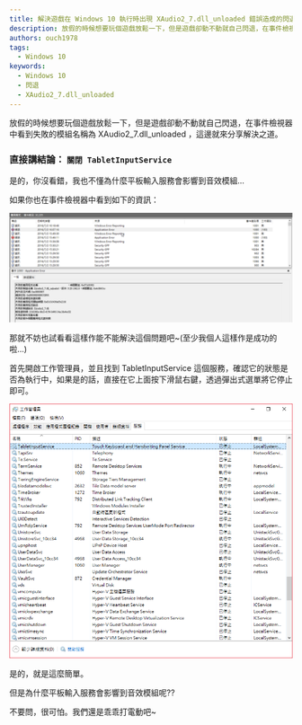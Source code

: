 ```yaml
---
title: 解決遊戲在 Windows 10 執行時出現 XAudio2_7.dll_unloaded 錯誤造成的閃退
description: 放假的時候想要玩個遊戲放鬆一下，但是遊戲卻動不動就自己閃退，在事件檢視器中看到失敗的模組名稱為 XAudio2_7.dll_unloaded ，這邊就來分享解決之道。
authors: ouch1978
tags:
  - Windows 10
keywords: 
  - Windows 10
  - 閃退
  - XAudio2_7.dll_unloaded
---
```


放假的時候想要玩個遊戲放鬆一下，但是遊戲卻動不動就自己閃退，在事件檢視器中看到失敗的模組名稱為 XAudio2_7.dll_unloaded ，這邊就來分享解決之道。

### 直接講結論： **`關閉 TabletInputService`**

是的，你沒看錯，我也不懂為什麼平板輸入服務會影響到音效模組...

如果你也在事件檢視器中看到如下的資訊：

![事件檢視器中顯示的錯誤資訊](Error-In-Event-Viewer.png)

那就不妨也試看看這樣作能不能解決這個問題吧~(至少我個人這樣作是成功的啦...)

首先開啟工作管理員，並且找到 TabletInputService 這個服務，確認它的狀態是否為執行中，如果是的話，直接在它上面按下滑鼠右鍵，透過彈出式選單將它停止即可。

![關閉 TabletInputService](Turn-Off-Tablet-Input-Service.png)

是的，就是這麼簡單。

但是為什麼平板輸入服務會影響到音效模組呢??

不要問，很可怕。我們還是乖乖打電動吧~

